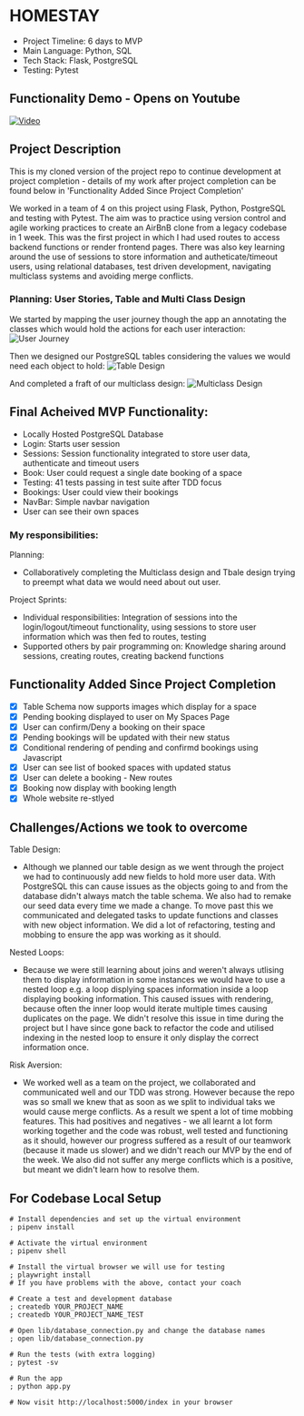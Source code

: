 # HOMESTAY

- Project Timeline: 6 days to MVP
- Main Language: Python, SQL
- Tech Stack: Flask, PostgreSQL
- Testing: Pytest
  
## Functionality Demo - Opens on Youtube
[![Video](https://img.youtube.com/vi/pBcMyL0oLbo/0.jpg)](https://www.youtube.com/watch?v=pBcMyL0oLbo&t=3s)

## Project Description
This is my cloned version of the project repo to continue development at project completion - details of my work after project completion can be found below in 'Functionality Added Since Project Completion'

We worked in a team of 4 on this project using Flask, Python, PostgreSQL and testing with Pytest. The aim was to practice using version control and agile working practices to create an AirBnB clone from a legacy codebase in 1 week.
This was the first project in which I had used routes to access backend functions or render frontend pages. There was also key learning around the use of sessions to store information and autheticate/timeout users, using relational databases, test driven development, navigating multiclass systems and avoiding merge conflicts.

### Planning: User Stories, Table and Multi Class Design
We started by mapping the user journey though the app an annotating the classes which would hold the actions for each user interaction: 
![User Journey](https://res.cloudinary.com/dut4qf1bt/image/upload/v1708613820/HomeStay/User_Journey_r4mv9n.png "User Journey")

Then we designed our PostgreSQL tables considering the values we would need each object to hold:
![Table Design](https://res.cloudinary.com/dut4qf1bt/image/upload/v1708613820/HomeStay/Table_Design_jqqzdx.png "Table Design")

And completed a fraft of our multiclass design:
![Multiclass Design](https://res.cloudinary.com/dut4qf1bt/image/upload/v1708613820/HomeStay/Multiclass_design_jif71n.png "Multiclass Design")

## Final Acheived MVP Functionality:
- Locally Hosted PostgreSQL Database
- Login: Starts user session
- Sessions: Session functionality integrated to store user data, authenticate and timeout users
- Book: User could request a single date booking of a space
- Testing: 41 tests passing in test suite after TDD focus
- Bookings: User could view their bookings
- NavBar: Simple navbar navigation
- User can see their own spaces

### My responsibilities:

Planning:
- Collaboratively completing the Multiclass design and Tbale design trying to preempt what data we would need about out user.

Project Sprints:
- Individual responsibilities: Integration of sessions into the login/logout/timeout functionality, using sessions to store user information which was then fed to routes, testing
- Supported others by pair programming on: Knowledge sharing around sessions, creating routes, creating backend functions

## Functionality Added Since Project Completion

- [x] Table Schema now supports images which display for a space
- [x] Pending booking displayed to user on My Spaces Page  
- [x] User can confirm/Deny a booking on their space
- [x] Pending bookings will be updated with their new status
- [x] Conditional rendering of pending and confirmd bookings using Javascript
- [x] User can see list of booked spaces with updated status
- [x] User can delete a booking - New routes
- [x] Booking now display with booking length
- [x] Whole website re-stlyed

## Challenges/Actions we took to overcome
Table Design:
- Although we planned our table design as we went through the project we had to continuously add new fields to hold more user data. With PostgreSQL this can cause issues as the objects going to and from the database didn't always match the table schema. We also had to remake our seed data every time we made a change. To move past this we communicated and delegated tasks to update functions and classes with new object information. We did a lot of refactoring, testing and mobbing to ensure the app was working as it should.

Nested Loops:
- Because we were still learning about joins and weren't always utlising them to display information in some instances we would have to use a nested loop e.g. a loop displying spaces information inside a loop displaying booking information. This caused issues with rendering, because often the inner loop would iterate multiple times causing duplicates on the page. We didn't resolve this issue in time during the project but I have since gone back to refactor the code and utilised indexing in the nested loop to ensure it only display the correct information once.

Risk Aversion:
- We worked well as a team on the project, we collaborated and communicated well and our TDD was strong. However because the repo was so small we knew that as soon as we split to individual taks we would cause merge conflicts. As a result we spent a lot of time mobbing features. This had positives and negatives - we all learnt a lot form working together and the code was robust, well tested and functioning as it should, however our progress suffered as a result of our teamwork (because it made us slower) and we didn't reach our MVP by the end of the week. We also did not suffer any merge conflicts which is a positive, but meant we didn't learn how to resolve them. 



## For Codebase Local Setup

```shell
# Install dependencies and set up the virtual environment
; pipenv install

# Activate the virtual environment
; pipenv shell

# Install the virtual browser we will use for testing
; playwright install
# If you have problems with the above, contact your coach

# Create a test and development database
; createdb YOUR_PROJECT_NAME
; createdb YOUR_PROJECT_NAME_TEST

# Open lib/database_connection.py and change the database names
; open lib/database_connection.py

# Run the tests (with extra logging)
; pytest -sv

# Run the app
; python app.py

# Now visit http://localhost:5000/index in your browser
```
